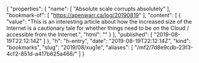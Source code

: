 {
  "properties": {
    "name": [
      "Absolute scale corrupts absolutely"
    ],
    "bookmark-of": [
      "https://apenwarr.ca/log/20190819"
    ],
    "content": [
      {
        "value": "This is an interesting article about how the increased size of the Internet is a cautionary tale for whether things need to be on the Cloud / accessible from the Internet.",
        "html": ""
      }
    ],
    "published": [
      "2019-08-19T22:12:14Z"
    ]
  },
  "h": "h-entry",
  "date": "2019-08-19T22:12:14Z",
  "kind": "bookmarks",
  "slug": "2019/08/xug1e",
  "aliases": [
    "/mf2/7d8e9cdb-23f3-4cf2-851d-a417b625a466/"
  ]
}
